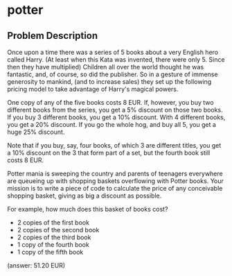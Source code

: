 potter
======

Problem Description
-------------------

Once upon a time there was a series of 5 books about a very English hero
called Harry. (At least when this Kata was invented, there were only 5. Since
then they have multiplied) Children all over the world thought he was
fantastic, and, of course, so did the publisher. So in a gesture of immense
generosity to mankind, (and to increase sales) they set up the following
pricing model to take advantage of Harry's magical powers.

One copy of any of the five books costs 8 EUR. If, however, you buy two
different books from the series, you get a 5% discount on those two books.
If you buy 3 different books, you get a 10% discount. With 4 different books,
you get a 20% discount. If you go the whole hog, and buy all 5, you get a
huge 25% discount.

Note that if you buy, say, four books, of which 3 are different titles, you
get a 10% discount on the 3 that form part of a set, but the fourth book
still costs 8 EUR.

Potter mania is sweeping the country and parents of teenagers everywhere are
queueing up with shopping baskets overflowing with Potter books. Your mission
is to write a piece of code to calculate the price of any conceivable
shopping basket, giving as big a discount as possible.

For example, how much does this basket of books cost?

  * 2 copies of the first book
  * 2 copies of the second book
  * 2 copies of the third book
  * 1 copy of the fourth book
  * 1 copy of the fifth book

(answer: 51.20 EUR)
